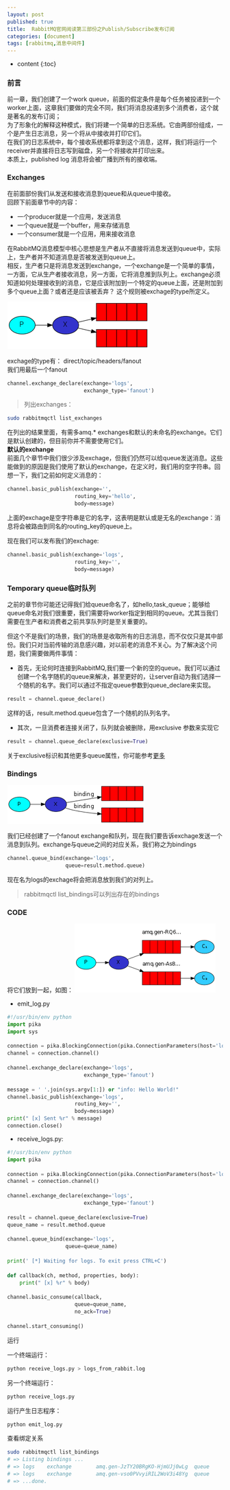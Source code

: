 ```yaml
---
layout: post
published: true
title:  RabbitMQ官网阅读第三部份之Publish/Subscribe发布订阅
categories: [document]
tags: [rabbitmq,消息中间件]
---
```

* content
{:toc}

### 前言

前一章，我们创建了一个work queue，前面的假定条件是每个任务被投递到一个worker上面，这章我们要做的完全不同，我们将消息投递到多个消费者，这个就是著名的发布订阅；  
为了形象化的解释这种模式，我们将建一个简单的日志系统。它由两部份组成，一个是产生日志消息，另一个将从中接收并打印它们。  
在我们的日志系统中，每个接收系统都将拿到这个消息，这样，我们将运行一个receiver并直接将日志写到磁盘，另一个将接收并打印出来。   
本质上，published log 消息将会被广播到所有的接收端。

### Exchanges
在前面部份我们从发送和接收消息到queue和从queue中接收。  
回顾下前面章节中的内容：  
+ 一个producer就是一个应用，发送消息
+ 一个queue就是一个buffer，用来存储消息
+ 一个consumer就是一个应用，用来接收消息

在RabbitMQ消息模型中核心思想是生产者从不直接将消息发送到queue中，实际上，生产者并不知道消息是否被发送到queue上。  
相反，生产者只是将消息发送到exchange，一个exchange是一个简单的事情，一方面，它从生产者接收消息，另一方面，它将消息推到队列上。exchange必须知道如何处理接收到的消息，它是应该附加到一个特定的queue上面，还是附加到多个queue上面？或者还是应该被丢弃？ 这个规则被exchage的type所定义。

![exchage](/styles/images/exchanges.png)

exchage的type有： direct/topic/headers/fanout  
我们用最后一个fanout  
```python
channel.exchange_declare(exchange='logs',
                         exchange_type='fanout')
```
>列出exchanges：
```bash
sudo rabbitmqctl list_exchanges
```
在列出的结果里面，有需多amq.* exchanges和默认的未命名的exchange。它们是默认创建的，但目前你并不需要使用它们。  
**默认的exchange**  
前面几个章节中我们很少涉及exchage，但我们仍然可以给queue发送消息。这些能做到的原因是我们使用了默认的exchange，在定义时，我们用的空字符串。回想一下，我们之前如何定义消息的：
```python
channel.basic_publish(exchange='',
                      routing_key='hello',
                      body=message)
```
上面的exchage是空字符串是它的名字，这表明是默认或是无名的exchange：消息将会被路由到同名的routing_key的queue上。  

现在我们可以发布我们的exchage:
```python
channel.basic_publish(exchange='logs',
                      routing_key='',
                      body=message)
```

### Temporary queue临时队列
之前的章节你可能还记得我们给queue命名了，如hello,task_queue；能够给queue命名对我们很重要，我们需要将worker指定到相同的queue。尤其当我们需要在生产者和消费者之前共享队列时是至关重要的。  

但这个不是我们的场景，我们的场景是收取所有的日志消息，而不仅仅只是其中部份。我们只对当前传输的消息感兴趣，对以前老的消息不关心。为了解决这个问题，我们需要做两件事情：

+ 首先，无论何时连接到RabbitMQ,我们要一个新的空的queue。我们可以通过创建一个名字随机的queue来解决，甚至更好的，让server自动为我们选择一个随机的名字。我们可以通过不指定queue参数到queue_declare来实现。
```python
result = channel.queue_declare()
```
这样的话，result.method.queue包含了一个随机的队列名字。

+ 其次，一旦消费者连接关闭了，队列就会被删除，用exclusive 参数来实现它
```python
result = channel.queue_declare(exclusive=True)
```
关于exclusive标识和其他更多queue属性，你可能参考[更多](https://www.rabbitmq.com/queues.html)


### Bindings

![bindings](/styles/images/bindings.png)

我们已经创建了一个fanout exchange和队列，现在我们要告诉exchage发送一个消息到队列。exchange与queue之间的对应关系，我们称之为bindings  
```python
channel.queue_bind(exchange='logs',
                   queue=result.method.queue)
```
现在名为logs的exchage将会把消息放到我们的对列上。
> rabbitmqctl list_bindings可以列出存在的bindings

### CODE
将它们放到一起，如图：
![python-three-overall](/styles/images/python-three-overall.png)

+ emit_log.py
```python
#!/usr/bin/env python
import pika
import sys

connection = pika.BlockingConnection(pika.ConnectionParameters(host='localhost'))
channel = connection.channel()

channel.exchange_declare(exchange='logs',
                         exchange_type='fanout')

message = ' '.join(sys.argv[1:]) or "info: Hello World!"
channel.basic_publish(exchange='logs',
                      routing_key='',
                      body=message)
print(" [x] Sent %r" % message)
connection.close()
```

+ receive_logs.py:
```python
#!/usr/bin/env python
import pika

connection = pika.BlockingConnection(pika.ConnectionParameters(host='localhost'))
channel = connection.channel()

channel.exchange_declare(exchange='logs',
                         exchange_type='fanout')

result = channel.queue_declare(exclusive=True)
queue_name = result.method.queue

channel.queue_bind(exchange='logs',
                   queue=queue_name)

print(' [*] Waiting for logs. To exit press CTRL+C')

def callback(ch, method, properties, body):
    print(" [x] %r" % body)

channel.basic_consume(callback,
                      queue=queue_name,
                      no_ack=True)

channel.start_consuming()
```

运行

一个终端运行：
```bash
python receive_logs.py > logs_from_rabbit.log
```
另一个终端运行：
```bash
python receive_logs.py
```
运行产生日志程序：
```bash
python emit_log.py
```
查看绑定关系
```bash
sudo rabbitmqctl list_bindings
# => Listing bindings ...
# => logs    exchange        amq.gen-JzTY20BRgKO-HjmUJj0wLg  queue           []
# => logs    exchange        amq.gen-vso0PVvyiRIL2WoV3i48Yg  queue           []
# => ...done.
```
